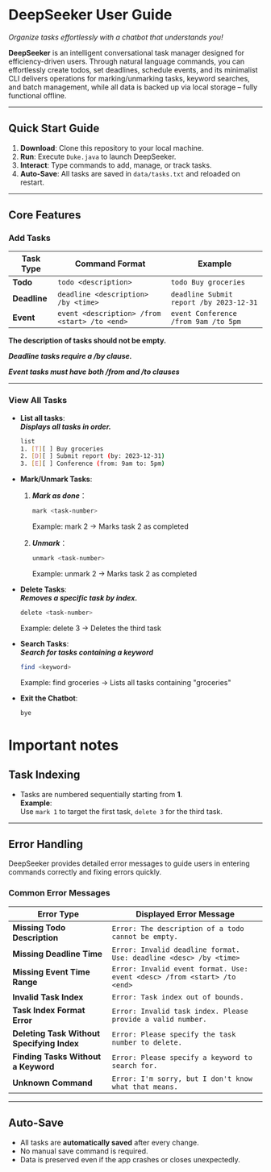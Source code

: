 # DeepSeeker User Guide
*Organize tasks effortlessly with a chatbot that understands you!*

**DeepSeeker** is an intelligent conversational task manager designed for efficiency-driven users. Through natural language commands, you can effortlessly create todos, set deadlines, schedule events, and its minimalist CLI delivers operations for marking/unmarking tasks, keyword searches, and batch management, while all data is backed up via local storage – fully functional offline.


---

##  **Quick Start Guide**

1. **Download**: Clone this repository to your local machine.
2. **Run**: Execute `Duke.java` to launch DeepSeeker.
3. **Interact**: Type commands to add, manage, or track tasks.
4. **Auto-Save**: All tasks are saved in `data/tasks.txt` and reloaded on restart.

---

##  **Core Features**

###  **Add Tasks**
| Task Type  | Command Format                           | Example                                   |
|------------|------------------------------------------|-------------------------------------------|
| **Todo**   | `todo <description>`                     | `todo Buy groceries`                     |
| **Deadline** | `deadline <description> /by <time>`      | `deadline Submit report /by 2023-12-31`  |
| **Event**  | `event <description> /from <start> /to <end>` | `event Conference /from 9am /to 5pm` |
**The description of tasks should not be empty.**

***Deadline tasks require a /by <time> clause.***

***Event tasks must have both /from <start> and /to <end> clauses***

---

###  **View All Tasks**
- **List all tasks**:\
  ***Displays all tasks in order.***
  ```bash
  list
  1. [T][ ] Buy groceries
  2. [D][ ] Submit report (by: 2023-12-31)
  3. [E][ ] Conference (from: 9am to: 5pm)

- **Mark/Unmark Tasks**:
  1. ***Mark as done***： 
      ```bash
      mark <task-number>
      ```
     Example: mark 2 → Marks task 2 as completed

  2. ***Unmark***：
     ```bash
     unmark <task-number>
     ```
     Example: unmark 2 → Marks task 2 as completed

- **Delete Tasks**:\
  ***Removes a specific task by index.***
     ```bash
     delete <task-number>
     ```
    Example: delete 3 → Deletes the third task

- **Search Tasks**:\
  ***Search for tasks containing a keyword***
     ```bash
     find <keyword>
     ```
  Example: find groceries → Lists all tasks containing "groceries"

- **Exit the Chatbot**:
     ```bash
     bye
     ```
# Important notes

## Task Indexing
- Tasks are numbered sequentially starting from **1**.  
  **Example**:  
  Use `mark 1` to target the first task, `delete 3` for the third task.

---

## **Error Handling**

DeepSeeker provides detailed error messages to guide users in entering commands correctly and fixing errors quickly.

### **Common Error Messages**
| Error Type | Displayed Error Message |
|------------|------------------------------------------------|
| **Missing Todo Description** | `Error: The description of a todo cannot be empty.` |
| **Missing Deadline Time** | `Error: Invalid deadline format. Use: deadline <desc> /by <time>` |
| **Missing Event Time Range** | `Error: Invalid event format. Use: event <desc> /from <start> /to <end>` |
| **Invalid Task Index** | `Error: Task index out of bounds.` |
| **Task Index Format Error** | `Error: Invalid task index. Please provide a valid number.` |
| **Deleting Task Without Specifying Index** | `Error: Please specify the task number to delete.` |
| **Finding Tasks Without a Keyword** | `Error: Please specify a keyword to search for.` |
| **Unknown Command** | `Error: I'm sorry, but I don't know what that means.` |

---

## Auto-Save
- All tasks are **automatically saved** after every change.
- No manual save command is required.
- Data is preserved even if the app crashes or closes unexpectedly.

  
